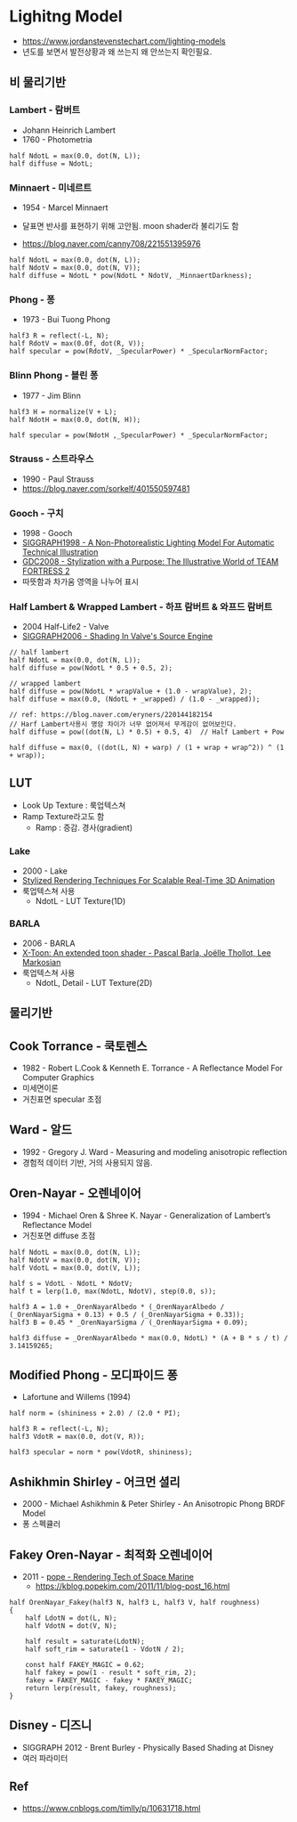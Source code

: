 # Lighitng Model

- <https://www.jordanstevenstechart.com/lighting-models>
- 년도를 보면서 발전상황과 왜 쓰는지 왜 안쓰는지 확인필요.

## 비 물리기반

### Lambert - 람버트

- Johann Heinrich Lambert
- 1760 - Photometria

``` hlsl
half NdotL = max(0.0, dot(N, L));
half diffuse = NdotL;
```

### Minnaert - 미네르트

- 1954 - Marcel Minnaert

- 달표면 반사를 표현하기 위해 고안됨. moon shader라 불리기도 함
- <https://blog.naver.com/canny708/221551395976>

``` hlsl
half NdotL = max(0.0, dot(N, L));
half NdotV = max(0.0, dot(N, V));
half diffuse = NdotL * pow(NdotL * NdotV, _MinnaertDarkness);
```

### Phong - 퐁

- 1973 - Bui Tuong Phong

``` hlsl
half3 R = reflect(-L, N);
half RdotV = max(0.0f, dot(R, V));
half specular = pow(RdotV, _SpecularPower) * _SpecularNormFactor;
```

### Blinn Phong - 블린 퐁

- 1977 - Jim Blinn

``` hlsl
half3 H = normalize(V + L); 
half NdotH = max(0.0, dot(N, H));

half specular = pow(NdotH ,_SpecularPower) * _SpecularNormFactor;
```

### Strauss - 스트라우스

- 1990 - Paul Strauss
- <https://blog.naver.com/sorkelf/401550597481>

### Gooch - 구치

- 1998 - Gooch
- [SIGGRAPH1998 - A Non-Photorealistic Lighting Model For Automatic Technical Illustration](https://users.cs.northwestern.edu/~ago820/SIG98/abstract.html)
- [GDC2008 - Stylization with a Purpose: The Illustrative World of TEAM FORTRESS 2](https://www.gdcvault.com/play/279/Stylization-with-a-Purpose-The)
- 따뜻함과 차가움 영역을 나누어 표시

### Half Lambert & Wrapped Lambert - 하프 람버트 & 와프드 람버트

- 2004 Half-Life2 - Valve
- [SIGGRAPH2006 - Shading In Valve's Source Engine](https://steamcdn-a.akamaihd.net/apps/valve/2006/SIGGRAPH06_Course_ShadingInValvesSourceEngine.pdf)

``` hlsl
// half lambert
half NdotL = max(0.0, dot(N, L));
half diffuse = pow(NdotL * 0.5 + 0.5, 2);

// wrapped lambert
half diffuse = pow(NdotL * wrapValue + (1.0 - wrapValue), 2);
half diffuse = max(0.0, (NdotL + _wrapped) / (1.0 - _wrapped));
```

``` hlsl
// ref: https://blog.naver.com/eryners/220144182154
// Harf Lambert사용시 명암 차이가 너무 없어져서 무게감이 없어보인다.
half diffuse = ​pow((dot(N, L) * 0.5) + 0.5, 4)  // Half Lambert + Pow
```

``` hlsl
half diffuse = max(0, ((dot(L, N) + warp) / (1 + wrap + wrap^2)) ^ (1 + wrap));
```

## LUT

- Look Up Texture : 룩업텍스쳐
- Ramp Texture라고도 함
  - Ramp : 증감. 경사(gradient)

### Lake

- 2000 - Lake
- [Stylized Rendering Techniques For Scalable Real-Time 3D Animation](http://www.markmark.net/npar/npar2000_lake_et_al.pdf)
- 룩업텍스쳐 사용
  - NdotL - LUT Texture(1D)

### BARLA

- 2006 - BARLA
- [X-Toon: An extended toon shader - Pascal Barla, Joëlle Thollot, Lee Markosian](https://maverick.inria.fr/Publications/2006/BTM06a/x-toon.pdf)
- 룩업텍스쳐 사용
  - NdotL, Detail - LUT Texture(2D)

## 물리기반

## Cook Torrance - 쿡토렌스

- 1982 - Robert L.Cook & Kenneth E. Torrance - A Reflectance Model For Computer Graphics
- 미세면이론
- 거친표면 specular 초점

## Ward - 알드

- 1992 - Gregory J. Ward - Measuring and modeling anisotropic reflection
- 경험적 데이터 기반, 거의 사용되지 않음.

## Oren-Nayar - 오렌네이어

- 1994 - Michael Oren & Shree K. Nayar - Generalization of Lambert’s Reflectance Model
- 거친포면 diffuse 초점

``` hlsl
half NdotL = max(0.0, dot(N, L));
half NdotV = max(0.0, dot(N, V));
half VdotL = max(0.0, dot(V, L));

half s = VdotL - NdotL * NdotV;
half t = lerp(1.0, max(NdotL, NdotV), step(0.0, s));

half3 A = 1.0 + _OrenNayarAlbedo * (_OrenNayarAlbedo / (_OrenNayarSigma + 0.13) + 0.5 / (_OrenNayarSigma + 0.33));
half3 B = 0.45 * _OrenNayarSigma / (_OrenNayarSigma + 0.09);

half3 diffuse = _OrenNayarAlbedo * max(0.0, NdotL) * (A + B * s / t) / 3.14159265;
```

## Modified Phong - 모디파이드 퐁

- Lafortune and Willems (1994)

``` hlsl
half norm = (shininess + 2.0) / (2.0 * PI);

half3 R = reflect(-L, N);
half3 VdotR = max(0.0, dot(V, R));

half3 specular = norm * pow(VdotR, shininess);
```

## Ashikhmin Shirley - 어크먼 셜리

- 2000 - Michael Ashikhmin & Peter Shirley - An Anisotropic Phong BRDF Model
- 퐁 스펙큘러

## Fakey Oren-Nayar -  최적화 오렌네이어

- 2011 - [pope - Rendering Tech of Space Marine](https://www.slideshare.net/blindrenderer/rendering-tech-of-space-marinekgc-2011)
  - <https://kblog.popekim.com/2011/11/blog-post_16.html>

``` hlsl
half OrenNayar_Fakey(half3 N, half3 L, half3 V, half roughness)
{
    half LdotN = dot(L, N);
    half VdotN = dot(V, N);

    half result = saturate(LdotN);
    half soft_rim = saturate(1 - VdotN / 2);

    const half FAKEY_MAGIC = 0.62;
    half fakey = pow(1 - result * soft_rim, 2);
    fakey = FAKEY_MAGIC - fakey * FAKEY_MAGIC;
    return lerp(result, fakey, roughness);
}
```

## Disney - 디즈니

- SIGGRAPH 2012 - Brent Burley - Physically Based Shading at Disney
- 여러 파라미터

## Ref

- <https://www.cnblogs.com/timlly/p/10631718.html>
